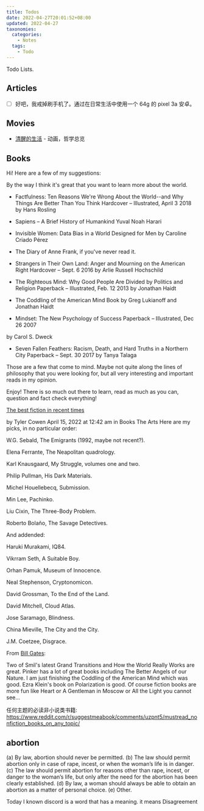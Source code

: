 ```yaml
---
title: Todos
date: 2022-04-27T20:01:52+08:00
updated: 2022-04-27
taxonomies:
  categories:
    - Notes
  tags:
    - Todo
---
```


Todo Lists.

## Articles

- [ ] 好吧，我戒掉刷手机了。通过在日常生活中使用一个 64g 的 pixel 3a 安卓。

## Movies

- [清醒的生活](https://en.wikipedia.org/wiki/Waking_Life) - 动画，哲学总览

## Books

Hi! Here are a few of my suggestions:

By the way I think it's great that you want to learn more about the world.

- Factfulness: Ten Reasons We're Wrong About the World--and Why Things Are Better Than You Think Hardcover – Illustrated, April 3 2018 by Hans Rosling

- Sapiens – A Brief History of Humankind Yuval Noah Harari

- Invisible Women: Data Bias in a World Designed for Men by Caroline Criado Pérez

- The Diary of Anne Frank, if you've never read it.

- Strangers in Their Own Land: Anger and Mourning on the American Right Hardcover – Sept. 6 2016 by Arlie Russell Hochschild

- The Righteous Mind: Why Good People Are Divided by Politics and Religion Paperback – Illustrated, Feb. 12 2013 by Jonathan Haidt

- The Coddling of the American Mind Book by Greg Lukianoff and Jonathan Haidt

- Mindset: The New Psychology of Success Paperback – Illustrated, Dec 26 2007

by Carol S. Dweck

- Seven Fallen Feathers: Racism, Death, and Hard Truths in a Northern City Paperback – Sept. 30 2017 by Tanya Talaga

Those are a few that come to mind. Maybe not quite along the lines of philosophy that you were looking for, but all very interesting and important reads in my opinion.

Enjoy! There is so much out there to learn, read as much as you can, question and fact check everything!

[The best fiction in recent times](https://marginalrevolution.com/marginalrevolution/2022/04/the-best-fiction-in-recent-times.html)

by Tyler Cowen April 15, 2022 at 12:42 am in Books The Arts
Here are my picks, in no particular order:

W.G. Sebald, The Emigrants (1992, maybe not recent?).

Elena Ferrante, The Neapolitan quadrology.

Karl Knausgaard, My Struggle, volumes one and two.

Philip Pullman, His Dark Materials.

Michel Houellebecq, Submission.

Min Lee, Pachinko.

Liu Cixin, The Three-Body Problem.

Roberto Bolaño, The Savage Detectives.

And addended:

Haruki Murakami, IQ84.

Vikrram Seth, A Suitable Boy.

Orhan Pamuk, Museum of Innocence.

Neal Stephenson, Cryptonomicon.

David Grossman, To the End of the Land.

David Mitchell, Cloud Atlas.

Jose Saramago, Blindness.

China Mieville, The City and the City.

J.M. Coetzee, Disgrace.

From [Bill Gates](https://old.reddit.com/r/IAmA/comments/ut7yj0/im_bill_gates_cochair_of_the_bill_and_melinda/i98b4ki/):

Two of Smil's latest Grand Transitions and How the World Really Works are great. Pinker has a lot of great books including The Better Angels of our Nature. I am just finishing the Coddling of the American Mind which was good. Ezra Klein's book on Polarization is good. Of course fiction books are more fun like Heart or A Gentleman in Moscow or All the Light you cannot see...

任何主题的必读非小说类书籍: <https://www.reddit.com/r/suggestmeabook/comments/uzpnt5/mustread_nonfiction_books_on_any_topic/>

## abortion

(a) By law, abortion should never be permitted. (b) The law should permit abortion only in case of rape, incest, or when the woman’s life is in danger. (c) The law should permit abortion for reasons other than rape, incest, or danger to the woman’s life, but only after the need for the abortion has been clearly established. (d) By law, a woman should always be able to obtain an abortion as a matter of personal choice. (e) Other.

Today I known discord is a word that has a meaning. it means Disagreement
